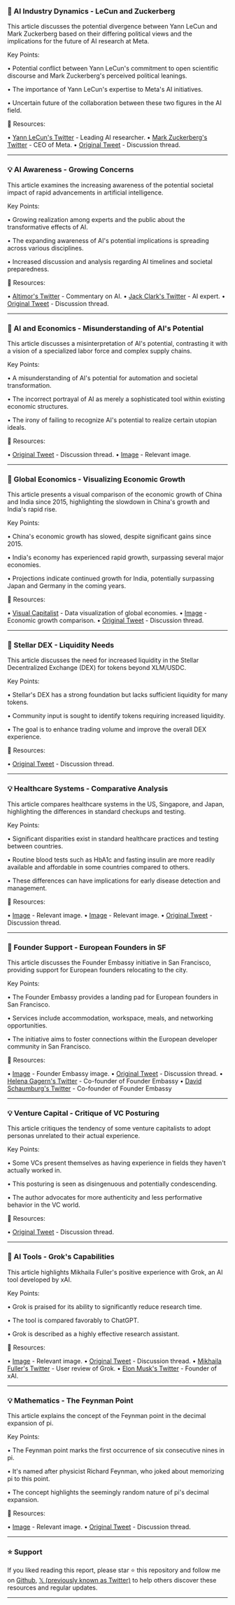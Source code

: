 ### 🤖 AI Industry Dynamics - LeCun and Zuckerberg

This article discusses the potential divergence between Yann LeCun and Mark Zuckerberg based on their differing political views and the implications for the future of AI research at Meta.

Key Points:

•  Potential conflict between Yann LeCun's commitment to open scientific discourse and Mark Zuckerberg's perceived political leanings.


•  The importance of Yann LeCun's expertise to Meta's AI initiatives.


•  Uncertain future of the collaboration between these two figures in the AI field.


🔗 Resources:

• [Yann LeCun's Twitter](https://x.com/ylecun) - Leading AI researcher.
• [Mark Zuckerberg's Twitter](https://x.com/finkd) - CEO of Meta.
• [Original Tweet](https://x.com/pip_net/status/1900813872686395688) - Discussion thread.



---

### 💡 AI Awareness - Growing Concerns

This article examines the increasing awareness of the potential societal impact of rapid advancements in artificial intelligence.

Key Points:

•  Growing realization among experts and the public about the transformative effects of AI.


•  The expanding awareness of AI's potential implications is spreading across various disciplines.


•  Increased discussion and analysis regarding AI timelines and societal preparedness.


🔗 Resources:

• [Altimor's Twitter](https://x.com/Altimor) - Commentary on AI.
• [Jack Clark's Twitter](https://x.com/jackclarkSF) - AI expert.
• [Original Tweet](https://x.com/jackclarkSF/status/1900655202274803861) - Discussion thread.



---

### 🤖 AI and Economics - Misunderstanding of AI's Potential

This article discusses a misinterpretation of AI's potential, contrasting it with a vision of a specialized labor force and complex supply chains.

Key Points:

•  A misunderstanding of AI's potential for automation and societal transformation.


•  The incorrect portrayal of AI as merely a sophisticated tool within existing economic structures.


•  The irony of failing to recognize AI's potential to realize certain utopian ideals.


🔗 Resources:

• [Original Tweet](https://x.com/tawnniee/status/1900812189273125267) - Discussion thread.
• [Image](https://pbs.twimg.com/media/FrhG14dWYAIxAoh?format=jpg&name=small) - Relevant image.


---

### 🚀 Global Economics - Visualizing Economic Growth

This article presents a visual comparison of the economic growth of China and India since 2015, highlighting the slowdown in China's growth and India's rapid rise.

Key Points:

•  China's economic growth has slowed, despite significant gains since 2015.


•  India's economy has experienced rapid growth, surpassing several major economies.


•  Projections indicate continued growth for India, potentially surpassing Japan and Germany in the coming years.


🔗 Resources:

• [Visual Capitalist](https://visualcapitalist.com/ranked-the-worlds-top-20-economies-by-gdp-growth-2015-2025/) - Data visualization of global economies.
• [Image](https://pbs.twimg.com/media/GmCLKM1X0AAzVfS?format=jpg&name=small) - Economic growth comparison.
• [Original Tweet](https://x.com/VisualCap/status/1900673318220447870) - Discussion thread.


---

### 🚀 Stellar DEX - Liquidity Needs

This article discusses the need for increased liquidity in the Stellar Decentralized Exchange (DEX) for tokens beyond XLM/USDC.

Key Points:

•  Stellar's DEX has a strong foundation but lacks sufficient liquidity for many tokens.


•  Community input is sought to identify tokens requiring increased liquidity.


•  The goal is to enhance trading volume and improve the overall DEX experience.


🔗 Resources:

• [Original Tweet](https://x.com/nikhilsaraf9/status/1900444700454379754) - Discussion thread.


---

### 💡 Healthcare Systems - Comparative Analysis

This article compares healthcare systems in the US, Singapore, and Japan, highlighting the differences in standard checkups and testing.

Key Points:

•  Significant disparities exist in standard healthcare practices and testing between countries.


•  Routine blood tests such as HbA1c and fasting insulin are more readily available and affordable in some countries compared to others.


•  These differences can have implications for early disease detection and management.


🔗 Resources:

• [Image](https://pbs.twimg.com/media/GmDs_LPbcAMT8Qw?format=png&name=small) - Relevant image.
• [Image](https://pbs.twimg.com/amplify_video_thumb/1825181577137328129/img/uKd8qhINj8nd0T6o?format=jpg&name=240x240) - Relevant image.
• [Original Tweet](https://x.com/DoveyWan/status/1900780189518623156) - Discussion thread.



---

### 🚀 Founder Support - European Founders in SF

This article discusses the Founder Embassy initiative in San Francisco, providing support for European founders relocating to the city.

Key Points:

•  The Founder Embassy provides a landing pad for European founders in San Francisco.


•  Services include accommodation, workspace, meals, and networking opportunities.


•  The initiative aims to foster connections within the European developer community in San Francisco.


🔗 Resources:

• [Image](https://pbs.twimg.com/media/GmDbOm1XQAAYqnA?format=jpg&name=small) - Founder Embassy image.
• [Original Tweet](https://x.com/LauraModiano/status/1900760101918494923) - Discussion thread.
• [Helena Gagern's Twitter](https://x.com/HelenaGagern) - Co-founder of Founder Embassy
• [David Schaumburg's Twitter](https://x.com/schaumburgd) - Co-founder of Founder Embassy


---

### 💡 Venture Capital - Critique of VC Posturing

This article critiques the tendency of some venture capitalists to adopt personas unrelated to their actual experience.

Key Points:

•  Some VCs present themselves as having experience in fields they haven't actually worked in.


•  This posturing is seen as disingenuous and potentially condescending.


•  The author advocates for more authenticity and less performative behavior in the VC world.


🔗 Resources:

• [Original Tweet](https://x.com/seanforrestsims/status/1900593638507270319) - Discussion thread.


---

### 🚀 AI Tools - Grok's Capabilities

This article highlights Mikhaila Fuller's positive experience with Grok, an AI tool developed by xAI.

Key Points:

•  Grok is praised for its ability to significantly reduce research time.


•  The tool is compared favorably to ChatGPT.


•  Grok is described as a highly effective research assistant.


🔗 Resources:

• [Image](https://pbs.twimg.com/amplify_video_thumb/1900532456643555328/img/hekUTNlkZ2GiUQQ5.jpg) - Relevant image.
• [Original Tweet](https://x.com/TheChiefNerd/status/1900532567998091503) - Discussion thread.
• [Mikhaila Fuller's Twitter](https://x.com/MikhailaFuller) - User review of Grok.
• [Elon Musk's Twitter](https://x.com/elonmusk) - Founder of xAI.


---

### 💡 Mathematics - The Feynman Point

This article explains the concept of the Feynman point in the decimal expansion of pi.

Key Points:

•  The Feynman point marks the first occurrence of six consecutive nines in pi.


•  It's named after physicist Richard Feynman, who joked about memorizing pi to this point.


•  The concept highlights the seemingly random nature of pi's decimal expansion.


🔗 Resources:

• [Image](https://pbs.twimg.com/media/GmAvJlMXgAEEQeQ?format=jpg&name=small) - Relevant image.
• [Original Tweet](https://x.com/PhysInHistory/status/1900570894784684132) - Discussion thread.


---

### ⭐️ Support

If you liked reading this report, please star ⭐️ this repository and follow me on [Github](https://github.com/Drix10), [𝕏 (previously known as Twitter)](https://x.com/DRIX_10_) to help others discover these resources and regular updates.

---